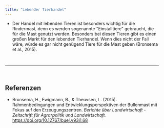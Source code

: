 ```yaml
---
title: "Lebender Tierhandel"
---
```



- Der Handel mit lebenden Tieren ist besonders wichtig für die Rindermast, denn es werden sogenannte "Einstalltiere" gebraucht, die für die Mast genutzt werden. Besonders bei diesen Tieren gibt es einen großen Markt für den lebenden Tierhandel. Wenn dies nicht der Fall wäre, würde es gar nicht genügend Tiere für die Mast geben (Bronsema et al., 2015).





<br>

---

<br> 

## Referenzen
- Bronsema, H., Ewigmann, B., & Theuvsen, L. (2015). Rahmenbedingungen und Entwicklungsperspektiven der Bullenmast mit Fokus auf den Erzeugungszentren. *Berichte über Landwirtschaft - Zeitschrift für Agrarpolitik und Landwirtschaft.* <https://doi.org/10.12767/buel.v93i1.68>
